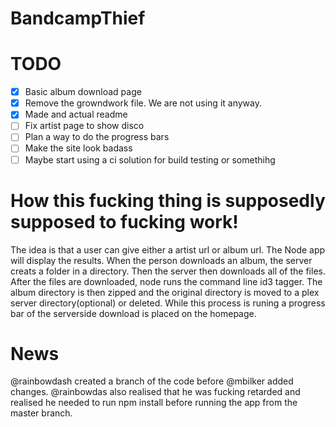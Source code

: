 BandcampThief
=============
# TODO
- [x] Basic album download page
- [x] Remove the growndwork file. We are not using it anyway.
- [x] Made and actual readme
- [ ] Fix artist page to show disco
- [ ] Plan a way to do the progress bars
- [ ] Make the site look badass
- [ ] Maybe start using a ci solution for build testing or somethihg

# How this fucking thing is supposedly supposed to fucking work!
The idea is that a user can give either a artist url or album url. The Node app will display the results. When the person downloads an album, the server creats a folder in a directory. Then the server then downloads all of the files. After the files are downloaded, node runs the command line id3 tagger. The album directory is then zipped and the original directory is moved to a plex server directory(optional) or deleted. While this process is runing a progress bar of the serverside download is placed on the homepage.  

# News
@rainbowdash created a branch of the code before @mbilker added changes. @rainbowdas also realised that he was fucking retarded and realised he needed to run npm install before running the app from the master branch.